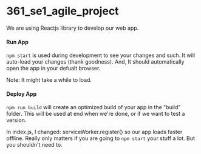 # 361_se1_agile_project
We are using Reactjs library to develop our web app.

#### Run App 
`npm start` is used during development to see your changes and such. It will auto-load your changes (thank goodness). And, It should automatically open the app in your defualt browser. 

Note: It might take a while to load.


#### Deploy App
`npm run build` will create an optimized build of your app in the "build" folder. This will be used at end when we're done, or if we want to test a version.



In index.js, I changed: serviceWorker.register() so our app loads faster offline. Really only matters if you are going to `npm start` your stuff a lot. But you shouldn't need to.